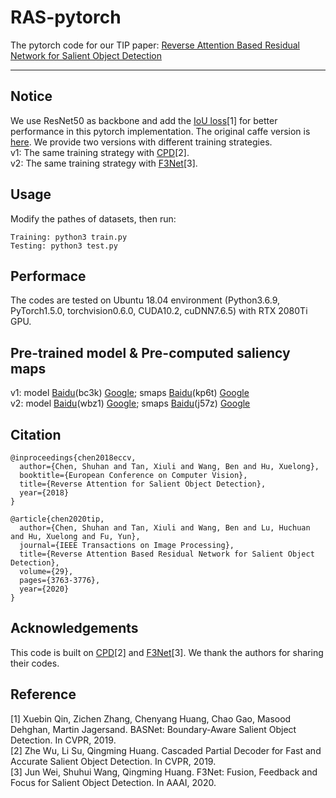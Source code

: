 # RAS-pytorch
The pytorch code for our TIP paper: [Reverse Attention Based Residual Network for Salient Object Detection](https://ieeexplore.ieee.org/document/8966594)

---

Notice
---
We use ResNet50 as backbone and add the [IoU loss](https://github.com/NathanUA/BASNet)[1] for better performance in this pytorch implementation. The original caffe version is [here](https://github.com/ShuhanChen/RAS_ECCV18). We provide two versions with different training strategies.<br>
v1: The same training strategy with [CPD](https://github.com/wuzhe71/CPD)[2].<br>
v2: The same training strategy with [F3Net](https://github.com/weijun88/F3Net)[3].<br>

Usage
---
Modify the pathes of datasets, then run:<br>
```
Training: python3 train.py
Testing: python3 test.py
```

Performace
---
The codes are tested on Ubuntu 18.04 environment (Python3.6.9, PyTorch1.5.0, torchvision0.6.0, CUDA10.2, cuDNN7.6.5) with RTX 2080Ti GPU.


Pre-trained model & Pre-computed saliency maps
---
v1: model [Baidu](https://pan.baidu.com/s/1O5QsWWOjhPMGOWIiIwSX3A)(bc3k) [Google](https://drive.google.com/file/d/1KHmKrAG1M_C0mYgSD8pz9fDmBn2LtoMJ/view?usp=sharing); smaps [Baidu](https://pan.baidu.com/s/13I2F0dPU5mPmklcxbex0Lw)(kp6t) [Google](https://drive.google.com/file/d/1lT_BkFMuD8kPVkjQRR7HVBDzQnY3VkfB/view?usp=sharing)<br>
v2: model [Baidu](https://pan.baidu.com/s/1XB3VE175bhT_4urBULJ-IQ)(wbz1) [Google](https://drive.google.com/open?id=14WUbyPiKnEafiMu9CWn5EdTAJpF_VqLj); smaps [Baidu](https://pan.baidu.com/s/1HZWx6eqYq7bAUcBtkw75Sw)(j57z) [Google](https://drive.google.com/open?id=1RwyR6GRAiDxeywRT1VjLe3qa_z7uhUWa)<br>

Citation
---
```
@inproceedings{chen2018eccv, 
  author={Chen, Shuhan and Tan, Xiuli and Wang, Ben and Hu, Xuelong}, 
  booktitle={European Conference on Computer Vision}, 
  title={Reverse Attention for Salient Object Detection}, 
  year={2018}
} 
```
```
@article{chen2020tip, 
  author={Chen, Shuhan and Tan, Xiuli and Wang, Ben and Lu, Huchuan and Hu, Xuelong and Fu, Yun}, 
  journal={IEEE Transactions on Image Processing}, 
  title={Reverse Attention Based Residual Network for Salient Object Detection},
  volume={29},  
  pages={3763-3776},
  year={2020}
} 
```

Acknowledgements
---
This code is built on [CPD](https://github.com/wuzhe71/CPD)[2] and [F3Net](https://github.com/weijun88/F3Net)[3]. We thank the authors for sharing their codes.

Reference
---
[1] Xuebin Qin, Zichen Zhang, Chenyang Huang, Chao Gao, Masood Dehghan, Martin Jagersand. BASNet: Boundary-Aware Salient Object Detection. In CVPR, 2019.<br>
[2] Zhe Wu, Li Su, Qingming Huang. Cascaded Partial Decoder for Fast and Accurate Salient Object Detection. In CVPR, 2019.<br>
[3] Jun Wei, Shuhui Wang, Qingming Huang. F3Net: Fusion, Feedback and Focus for Salient Object Detection. In AAAI, 2020.<br>
